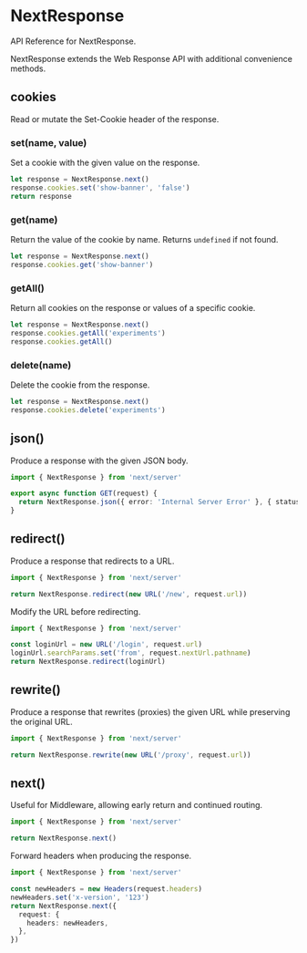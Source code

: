 # NextResponse

API Reference for NextResponse.

NextResponse extends the Web Response API with additional convenience methods.

## cookies

Read or mutate the Set-Cookie header of the response.

### set(name, value)

Set a cookie with the given value on the response.

```ts
let response = NextResponse.next()
response.cookies.set('show-banner', 'false')
return response
```

### get(name)

Return the value of the cookie by name. Returns `undefined` if not found.

```ts
let response = NextResponse.next()
response.cookies.get('show-banner')
```

### getAll()

Return all cookies on the response or values of a specific cookie.

```ts
let response = NextResponse.next()
response.cookies.getAll('experiments')
response.cookies.getAll()
```

### delete(name)

Delete the cookie from the response.

```ts
let response = NextResponse.next()
response.cookies.delete('experiments')
```

## json()

Produce a response with the given JSON body.

```ts
import { NextResponse } from 'next/server'

export async function GET(request) {
  return NextResponse.json({ error: 'Internal Server Error' }, { status: 500 })
}
```

## redirect()

Produce a response that redirects to a URL.

```ts
import { NextResponse } from 'next/server'

return NextResponse.redirect(new URL('/new', request.url))
```

Modify the URL before redirecting.

```ts
import { NextResponse } from 'next/server'

const loginUrl = new URL('/login', request.url)
loginUrl.searchParams.set('from', request.nextUrl.pathname)
return NextResponse.redirect(loginUrl)
```

## rewrite()

Produce a response that rewrites (proxies) the given URL while preserving the original URL.

```ts
import { NextResponse } from 'next/server'

return NextResponse.rewrite(new URL('/proxy', request.url))
```

## next()

Useful for Middleware, allowing early return and continued routing.

```ts
import { NextResponse } from 'next/server'

return NextResponse.next()
```

Forward headers when producing the response.

```ts
import { NextResponse } from 'next/server'

const newHeaders = new Headers(request.headers)
newHeaders.set('x-version', '123')
return NextResponse.next({
  request: {
    headers: newHeaders,
  },
})
```